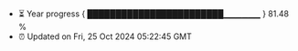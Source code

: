 - ⏳ Year progress { ████████████████████████▁▁▁▁▁▁ } 81.48 %
- ⏰ Updated on Fri, 25 Oct 2024 05:22:45 GMT

